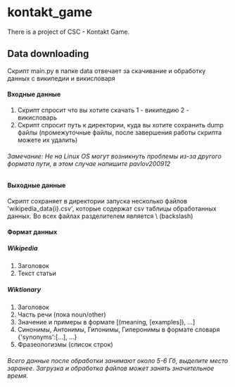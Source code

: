 # kontakt_game
There is a project of CSC - Kontakt Game.

## Data downloading
Скрипт main.py в папке data отвечает за скачивание и обработку данных  с википедии и викисловаря

#### Входные данные 
1) Скрипт спросит что вы хотите скачать 1 - википедию 2 - викисловарь
2) Скрипт спросит путь к директории, куда вы хотите сохранить dump файлы 
(промежуточные файлы, после завершения работы скрипта можете их удалить)
###### Замечание: Не на Linux OS могут возникнуть проблемы из-за другого формата пути, в этом случае напишите pavlov200912

#### Выходные данные
Скрипт сохраняет в директории запуска несколько файлов 'wikipedia_data{i}.csv',
которые содержат csv таблицы обработанных данных. Во всех файлах разделителем является \\  (backslash)
#### Формат данных
##### Wikipedia
1) Заголовок
2) Текст статьи
##### Wiktionary
1) Заголовок
2) Часть речи (пока noun/other)
3) Значение и примеры в формате [(meaning, [examples]), ...]
4) Синонимы, Антонимы, Гипонимы, Гиперонимы в формате словаря {'synonyms':[...], ...}
5) Фразеологизмы (список строк)

###### Всего данные после обработки занимают около 5-6 Гб, выделите место заранее. Загрузка и обработка файлов может занять значительное время.